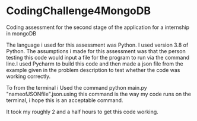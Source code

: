 # CodingChallenge4MongoDB
 Coding assessment for the second stage of the application for a internship in mongoDB

The language i used for this assessment was Python. I used version 3.8 of Python.
The assumptions i made for this assessment was that the person testing this code would input a file for the
program to run via the command line.I used Pycharm to build this code and then made a json file from the example given in the problem description to test whether the code was working correctly. 

To from the terminal i Used the command python main.py "nameofJSONfile".json.using this command is the way my
code runs on the terminal, i hope this is an acceptable command. 

It took my roughly 2 and a half hours to get this code working.